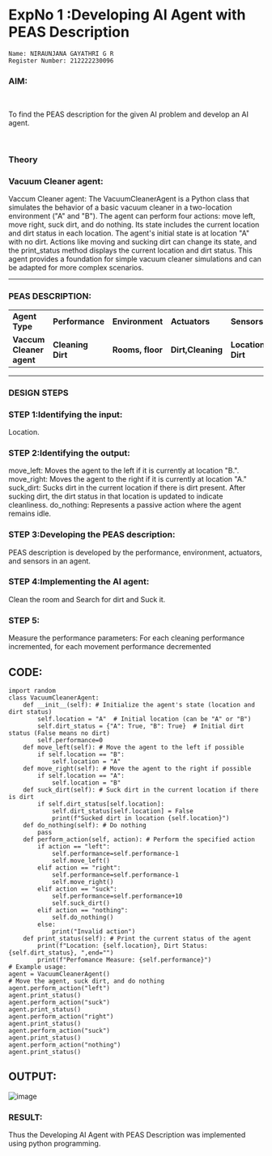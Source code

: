 # ExpNo 1 :Developing AI Agent with PEAS Description
```
Name: NIRAUNJANA GAYATHRI G R
Register Number: 212222230096
```
<h3>AIM:</h3>
<br>
<p>To find the PEAS description for the given AI problem and develop an AI agent.</p>
<br>
<h3>Theory</h3>
<h3>Vacuum Cleaner agent:</h3>
<p>Vaccum Cleaner agent:
The VacuumCleanerAgent is a Python class that simulates the behavior of a basic vacuum cleaner in a two-location environment ("A" and "B"). The agent can perform four actions: move left, move right, suck dirt, and do nothing. Its state includes the current location and dirt status in each location. The agent's initial state is at location "A" with no dirt. Actions like moving and sucking dirt can change its state, and the print_status method displays the current location and dirt status. This agent provides a foundation for simple vacuum cleaner simulations and can be adapted for more complex scenarios.</p>
<hr>
<h3>PEAS DESCRIPTION:</h3>
<table>
  <tr>
    <td><strong>Agent Type</strong></td>
    <td><strong>Performance</strong></td>
     <td><strong>Environment</strong></td>
    <td><strong>Actuators</strong></td>
    <td><strong>Sensors</strong></td>
  </tr>
    <tr>
    <td><strong>Vaccum Cleaner agent</strong></td>
    <td><strong>Cleaning Dirt</strong></td>
     <td><strong>Rooms, floor</strong></td>
    <td><strong>Dirt,Cleaning</strong></td>
    <td><strong>Location,Sensing Dirt</strong></td>
  </tr>
</table>
<hr>
<H3>DESIGN STEPS</H3>
<h3>STEP 1:Identifying the input:</h3>
<p>Location.</p>
<h3>STEP 2:Identifying the output:</h3>
<p>move_left: Moves the agent to the left if it is currently at location "B.". move_right: Moves the agent to the right if it is currently at location "A." suck_dirt: Sucks dirt in the current location if there is dirt present. After sucking dirt, the dirt status in that location is updated to indicate cleanliness. do_nothing: Represents a passive action where the agent remains idle.</p>
<h3>STEP 3:Developing the PEAS description:</h3>
<p>PEAS description is developed by the performance, environment, actuators, and sensors in an agent.</p>
<h3>STEP 4:Implementing the AI agent:</h3>
<p>Clean the room and Search for dirt and Suck it.</p>
<h3>STEP 5:</h3>
<p>Measure the performance parameters: For each cleaning performance incremented, for each movement performance decremented</p>

## CODE:
```
import random
class VacuumCleanerAgent:
    def __init__(self): # Initialize the agent's state (location and dirt status)
        self.location = "A"  # Initial location (can be "A" or "B")
        self.dirt_status = {"A": True, "B": True}  # Initial dirt status (False means no dirt)
        self.performance=0
    def move_left(self): # Move the agent to the left if possible
        if self.location == "B":
            self.location = "A"
    def move_right(self): # Move the agent to the right if possible
        if self.location == "A":
            self.location = "B"
    def suck_dirt(self): # Suck dirt in the current location if there is dirt
        if self.dirt_status[self.location]:
            self.dirt_status[self.location] = False
            print(f"Sucked dirt in location {self.location}")
    def do_nothing(self): # Do nothing
        pass
    def perform_action(self, action): # Perform the specified action
        if action == "left":
            self.performance=self.performance-1
            self.move_left()
        elif action == "right":
            self.performance=self.performance-1
            self.move_right()
        elif action == "suck":
            self.performance=self.performance+10
            self.suck_dirt()
        elif action == "nothing":
            self.do_nothing()
        else:
            print("Invalid action")
    def print_status(self): # Print the current status of the agent
        print(f"Location: {self.location}, Dirt Status: {self.dirt_status}, ",end="")
        print(f"Perfomance Measure: {self.performance}")
# Example usage:
agent = VacuumCleanerAgent()
# Move the agent, suck dirt, and do nothing
agent.perform_action("left")
agent.print_status()
agent.perform_action("suck")
agent.print_status()
agent.perform_action("right")
agent.print_status()
agent.perform_action("suck")
agent.print_status()
agent.perform_action("nothing")
agent.print_status()
```
## OUTPUT:

![image](https://github.com/niraunjana/19AI405ExpNo1/assets/119395610/2a59cf92-e813-46b7-a31c-1b7865f18b70)

### RESULT:
Thus the Developing AI Agent with PEAS Description was implemented using python programming.


